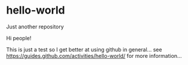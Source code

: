 # hello-world
Just another repository

Hi people!

This is just a test so I get better at using github in general... see https://guides.github.com/activities/hello-world/
for more information...
